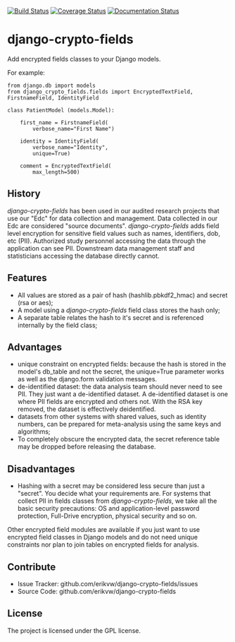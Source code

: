 [![Build Status](https://travis-ci.org/erikvw/django-crypto-fields.svg?branch=master)](https://travis-ci.org/erikvw/django-crypto-fields)
[![Coverage Status](https://coveralls.io/repos/erikvw/django-crypto-fields/badge.svg)](https://coveralls.io/r/erikvw/django-crypto-fields)
[![Documentation Status](https://readthedocs.org/projects/crypto-fields/badge/?version=latest)](https://readthedocs.org/projects/crypto-fields/?badge=latest)

django-crypto-fields
=====================

Add encrypted fields classes to your Django models.

For example:

	from django.db import models
	from django_crypto_fields.fields import EncryptedTextField, FirstnameField, IdentityField

	class PatientModel (models.Model):

	    first_name = FirstnameField(
	        verbose_name="First Name")
	
	    identity = IdentityField(
	        verbose_name="Identity",
	        unique=True)
	
	    comment = EncryptedTextField(
	        max_length=500)


History
-------

_django-crypto-fields_ has been used in our audited research projects that use our "Edc" for data collection and management. Data collected in our Edc are considered "source documents". _django-crypto-fields_ adds field level encryption for sensitive field values such as names, identifiers, dob, etc (PII). Authorized study personnel accessing the data through the application can see PII. Downstream data management staff and statisticians accessing the database directly cannot.

Features
--------

- All values are stored as a pair of hash (hashlib.pbkdf2_hmac) and secret (rsa or aes);
- A model using a _django-crypto-fields_ field class stores the hash only;
- A separate table relates the hash to it's secret and is referenced internally by the field class;

Advantages
----------

- unique constraint on encrypted fields: because the hash is stored in the model's db_table and not the secret, the unique=True parameter works as well as the django.form validation messages.    
- de-identified dataset: the data analysis team should never need to see PII. They just want a de-identified dataset. A de-identified dataset is one where PII fields are encrypted and others not. With the RSA key removed, the dataset is effectively deidentified.
- datasets from other systems with shared values, such as identity numbers, can be prepared for meta-analysis using the same keys and algorithms;
- To completely obscure the encrypted data, the secret reference table may be dropped before releasing the database.

Disadvantages
-------------

- Hashing with a secret may be considered less secure than just a "secret". You decide what your requirements are. For systems that collect PII in fields classes from _django-crypto-fields_, we take all the basic security precautions: OS and application-level password protection, Full-Drive encryption, physical security and so on.  

Other encrypted field modules are available if you just want to use encrypted field classes in Django models and do not need unique constraints nor plan to join tables on encrypted fields for analysis.


Contribute
----------

- Issue Tracker: github.com/erikvw/django-crypto-fields/issues
- Source Code: github.com/erikvw/django-crypto-fields

License
-------

The project is licensed under the GPL license.
